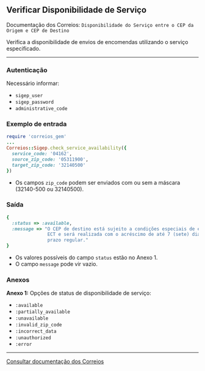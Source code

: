 ## Verificar Disponibilidade de Serviço

Documentação dos Correios: `Disponibilidade do Serviço entre o CEP da Origem e CEP de Destino`

Verifica a disponibilidade de envios de encomendas utilizando o serviço especificado.

____

### Autenticação
Necessário informar:
* `sigep_user`
* `sigep_password`
* `administrative_code`

### Exemplo de entrada

```ruby
require 'correios_gem'
...
Correios::Sigep.check_service_availability({
  service_code: '04162',
  source_zip_code: '05311900',
  target_zip_code: '32140500'
})
```
* Os campos `zip_code` podem ser enviados com ou sem a máscara (32140-500 ou 32140500).

### Saída

```ruby
{
  :status => :available,
  :message => "O CEP de destino está sujeito a condições especiais de entrega  pela
               ECT e será realizada com o acréscimo de até 7 (sete) dias úteis ao
               prazo regular."
}
```
* Os valores possíveis do campo `status` estão no Anexo 1.
* O campo `message` pode vir vazio.

### Anexos

__Anexo 1:__
Opções de status de disponibilidade de serviço:
* `:available`
* `:partially_available`
* `:unavailable`
* `:invalid_zip_code`
* `:incorrect_data`
* `:unauthorized`
* `:error`
---

[Consultar documentação dos Correios](CORREIOS_DOCUMENT.pdf)
